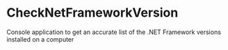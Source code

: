 # CheckNetFrameworkVersion
Console application to get an accurate list of the .NET Framework versions installed on a computer
